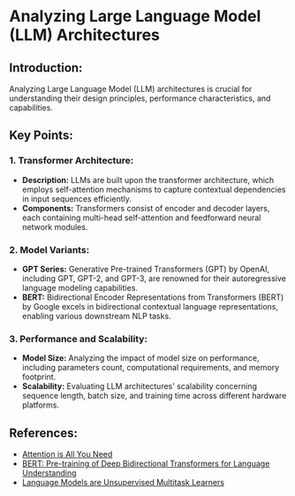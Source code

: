 # Analyzing Large Language Model (LLM) Architectures

## Introduction:
Analyzing Large Language Model (LLM) architectures is crucial for understanding their design principles, performance characteristics, and capabilities. 
## Key Points:

### 1. Transformer Architecture:
- **Description:** LLMs are built upon the transformer architecture, which employs self-attention mechanisms to capture contextual dependencies in input sequences efficiently.
- **Components:** Transformers consist of encoder and decoder layers, each containing multi-head self-attention and feedforward neural network modules.

### 2. Model Variants:
- **GPT Series:** Generative Pre-trained Transformers (GPT) by OpenAI, including GPT, GPT-2, and GPT-3, are renowned for their autoregressive language modeling capabilities.
- **BERT:** Bidirectional Encoder Representations from Transformers (BERT) by Google excels in bidirectional contextual language representations, enabling various downstream NLP tasks.

### 3. Performance and Scalability:
- **Model Size:** Analyzing the impact of model size on performance, including parameters count, computational requirements, and memory footprint.
- **Scalability:** Evaluating LLM architectures' scalability concerning sequence length, batch size, and training time across different hardware platforms.

## References:
- [Attention is All You Need](https://arxiv.org/abs/1706.03762)
- [BERT: Pre-training of Deep Bidirectional Transformers for Language Understanding](https://arxiv.org/abs/1810.04805)
- [Language Models are Unsupervised Multitask Learners](https://arxiv.org/abs/2005.14165)

